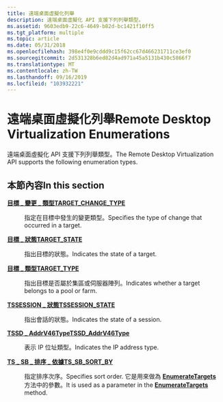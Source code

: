 ```yaml
---
title: 遠端桌面虛擬化列舉
description: 遠端桌面虛擬化 API 支援下列列舉類型。
ms.assetid: 9603edb9-22c6-4649-b82d-bc1421f10ff5
ms.tgt_platform: multiple
ms.topic: article
ms.date: 05/31/2018
ms.openlocfilehash: 398e4f0e9cddd9c15f62cc67d466231711ce3ef0
ms.sourcegitcommit: 2d531328b6ed82d4ad971a45a5131b430c5866f7
ms.translationtype: MT
ms.contentlocale: zh-TW
ms.lasthandoff: 09/16/2019
ms.locfileid: "103932221"
---
```

# <a name="remote-desktop-virtualization-enumerations"></a><span data-ttu-id="b0b67-103">遠端桌面虛擬化列舉</span><span class="sxs-lookup"><span data-stu-id="b0b67-103">Remote Desktop Virtualization Enumerations</span></span>

<span data-ttu-id="b0b67-104">遠端桌面虛擬化 API 支援下列列舉類型。</span><span class="sxs-lookup"><span data-stu-id="b0b67-104">The Remote Desktop Virtualization API supports the following enumeration types.</span></span>

## <a name="in-this-section"></a><span data-ttu-id="b0b67-105">本節內容</span><span class="sxs-lookup"><span data-stu-id="b0b67-105">In this section</span></span>

<dl> <dt>

[<span data-ttu-id="b0b67-106">**目標 \_ 變更 \_ 類型**</span><span class="sxs-lookup"><span data-stu-id="b0b67-106">**TARGET\_CHANGE\_TYPE**</span></span>](/windows/desktop/api/SessDirPublicTypes/ne-sessdirpublictypes-target_change_type)
</dt> <dd>

<span data-ttu-id="b0b67-107">指定在目標中發生的變更類型。</span><span class="sxs-lookup"><span data-stu-id="b0b67-107">Specifies the type of change that occurred in a target.</span></span>

</dd> <dt>

[<span data-ttu-id="b0b67-108">**目標 \_ 狀態**</span><span class="sxs-lookup"><span data-stu-id="b0b67-108">**TARGET\_STATE**</span></span>](/windows/desktop/api/SessDirPublicTypes/ne-sessdirpublictypes-target_state)
</dt> <dd>

<span data-ttu-id="b0b67-109">指出目標的狀態。</span><span class="sxs-lookup"><span data-stu-id="b0b67-109">Indicates the state of a target.</span></span>

</dd> <dt>

[<span data-ttu-id="b0b67-110">**目標 \_ 類型**</span><span class="sxs-lookup"><span data-stu-id="b0b67-110">**TARGET\_TYPE**</span></span>](/windows/desktop/api/SessDirPublicTypes/ne-sessdirpublictypes-target_type)
</dt> <dd>

<span data-ttu-id="b0b67-111">指出目標是否屬於集區或伺服器陣列。</span><span class="sxs-lookup"><span data-stu-id="b0b67-111">Indicates whether a target belongs to a pool or farm.</span></span>

</dd> <dt>

[<span data-ttu-id="b0b67-112">**TSSESSION \_ 狀態**</span><span class="sxs-lookup"><span data-stu-id="b0b67-112">**TSSESSION\_STATE**</span></span>](/windows/desktop/api/SessDirPublicTypes/ne-sessdirpublictypes-tssession_state)
</dt> <dd>

<span data-ttu-id="b0b67-113">指出會話的狀態。</span><span class="sxs-lookup"><span data-stu-id="b0b67-113">Indicates the state of a session.</span></span>

</dd> <dt>

[<span data-ttu-id="b0b67-114">**TSSD \_ AddrV46Type**</span><span class="sxs-lookup"><span data-stu-id="b0b67-114">**TSSD\_AddrV46Type**</span></span>](/windows/desktop/api/SessDirPublicTypes/ne-sessdirpublictypes-tssd_addrv46type)
</dt> <dd>

<span data-ttu-id="b0b67-115">表示 IP 位址類型。</span><span class="sxs-lookup"><span data-stu-id="b0b67-115">Indicates the IP address type.</span></span>

</dd> <dt>

[<span data-ttu-id="b0b67-116">**TS \_ SB \_ 排序 \_ 依據**</span><span class="sxs-lookup"><span data-stu-id="b0b67-116">**TS\_SB\_SORT\_BY**</span></span>](/windows/desktop/api/sbtsv/ne-sbtsv-ts_sb_sort_by)
</dt> <dd>

<span data-ttu-id="b0b67-117">指定排序次序。</span><span class="sxs-lookup"><span data-stu-id="b0b67-117">Specifies sort order.</span></span> <span data-ttu-id="b0b67-118">它是用來做為 [**EnumerateTargets**](/windows/desktop/api/sbtsv/nf-sbtsv-itssbresourcepluginstore-enumeratetargets) 方法中的參數。</span><span class="sxs-lookup"><span data-stu-id="b0b67-118">It is used as a parameter in the [**EnumerateTargets**](/windows/desktop/api/sbtsv/nf-sbtsv-itssbresourcepluginstore-enumeratetargets) method.</span></span>

</dd> </dl>

 

 




